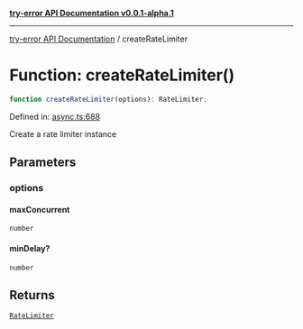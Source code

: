 [**try-error API Documentation v0.0.1-alpha.1**](../index.md)

***

[try-error API Documentation](../index.md) / createRateLimiter

# Function: createRateLimiter()

```ts
function createRateLimiter(options): RateLimiter;
```

Defined in: [async.ts:688](https://github.com/oconnorjohnson/try-error/blob/e3ae0308069a4fba073f4543d527ad76373db795/src/async.ts#L688)

Create a rate limiter instance

## Parameters

### options

#### maxConcurrent

`number`

#### minDelay?

`number`

## Returns

[`RateLimiter`](../classes/RateLimiter.md)

